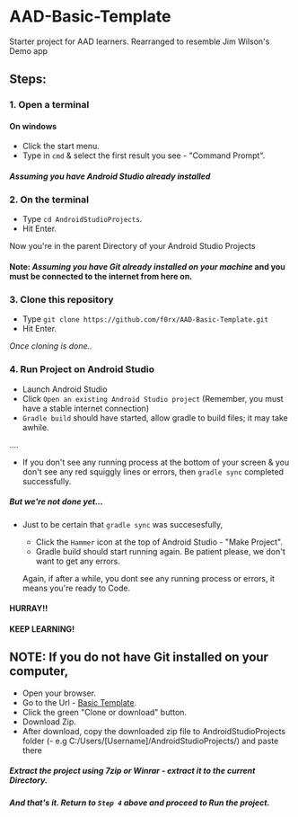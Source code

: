 # AAD-Basic-Template
Starter project for AAD learners. Rearranged to resemble Jim Wilson's Demo app

## Steps:

### 1. Open a terminal
#### On windows
 - Click the start menu.
 - Type in ```cmd``` & select the first result you see - "Command Prompt".

#### _Assuming you have Android Studio already installed_
### 2. On the terminal
  - Type ```cd AndroidStudioProjects```.
  - Hit Enter.
  
Now you're in the parent Directory of your Android Studio Projects

#### Note: _Assuming you have Git already installed on your machine_ and you must be connected to the internet from here on.

### 3. Clone this repository
  - Type ```git clone https://github.com/f0rx/AAD-Basic-Template.git```
  - Hit Enter.
  
  _Once cloning is done.._
### 4. Run Project on Android Studio
  - Launch Android Studio
  - Click ```Open an existing Android Studio project``` (Remember, you must have a stable internet connection)
  - ```Gradle build``` should have started, allow gradle to build files; it may take awhile.
  
  ....
  - If you don't see any running process at the bottom of your screen & you don't see any red squiggly lines or errors, then ```gradle sync``` completed successfully.
  ##### But we're not done yet...
  - Just to be certain that ```gradle sync``` was succesesfully,
    - Click the ```Hammer``` icon at the top of Android Studio - "Make Project".
    - Gradle build should start running again. Be patient please, we don't want to get any errors.
    
    Again, if after a while, you dont see any running process or errors, it means you're ready to Code.
    
  #### HURRAY!!
  #### KEEP LEARNING!
  
## NOTE: If you do not have Git installed on your computer,
  - Open your browser.
  - Go to the Url - [Basic Template](https://github.com/f0rx/AAD-Basic-Template).
  - Click the green "Clone or download" button.
  - Download Zip.
  - After download, copy the downloaded zip file to AndroidStudioProjects folder (- e.g C:/Users/[Username]/AndroidStudioProjects/) and paste there
  
  ##### Extract the project using 7zip or Winrar - extract it to the current Directory.
  ##### And that's it. Return to ```Step 4``` above and proceed to Run the project.
